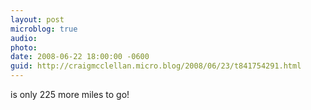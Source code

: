 ```yaml
---
layout: post
microblog: true
audio: 
photo: 
date: 2008-06-22 18:00:00 -0600
guid: http://craigmcclellan.micro.blog/2008/06/23/t841754291.html
---
```

is only 225 more miles to go!
